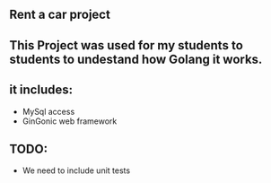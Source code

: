## Rent a car project

## This Project was used for my students to students to undestand how Golang it works.

## it includes:

- MySql access
- GinGonic web framework

## TODO:

- We need to include unit tests
